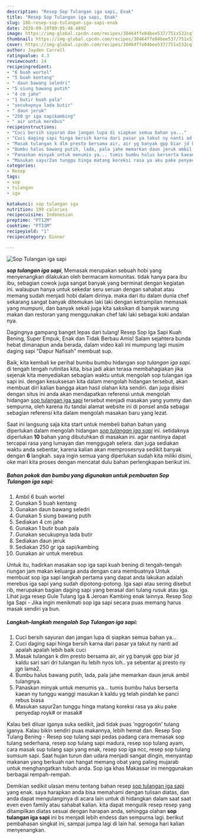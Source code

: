 ```yaml
---
description: "Resep Sop Tulangan iga sapi, Enak"
title: "Resep Sop Tulangan iga sapi, Enak"
slug: 186-resep-sop-tulangan-iga-sapi-enak
date: 2020-09-10T09:05:48.489Z
image: https://img-global.cpcdn.com/recipes/30464ffe04bee537/751x532cq70/sop-tulangan-iga-sapi-foto-resep-utama.jpg
thumbnail: https://img-global.cpcdn.com/recipes/30464ffe04bee537/751x532cq70/sop-tulangan-iga-sapi-foto-resep-utama.jpg
cover: https://img-global.cpcdn.com/recipes/30464ffe04bee537/751x532cq70/sop-tulangan-iga-sapi-foto-resep-utama.jpg
author: Jayden Carroll
ratingvalue: 4.3
reviewcount: 14
recipeingredient:
- "6 buah wortel"
- "5 buah kentang"
- " daun bawang seledri"
- "5 siung bawang putih"
- "4 cm jahe"
- "1 butir buah pala"
- "secukupnya lada butir"
- " daun jeruk"
- "250 gr iga sapikambing"
- " air untuk merebus"
recipeinstructions:
- "Cuci bersih sayuran dan jangan lupa di siapkan semua bahan ya..."
- "Cuci daging sapi hinga bersih karna dari pasar ya takut ny nanti ad apalah apalah lebih baik cuci"
- "Masak tulangan k dlm presto bersama air, air yg banyak gpp biar jd kaldu sari sari dri tulangan itu lebih nyos loh.. ya sebentar aj presto ny jgn lama2."
- "Bumbu halus bawang putih, lada, pala jahe memarkan daun jeruk ambil tulangnya."
- "Panaskan minyak untuk menumis ya... tumis bumbu halus berserta kaean ny tunggu wanggi masukan k kaldu yg telah pindah ke panci rebus biasa"
- "Masukan sayur2an tunggu hinga matang koreksi rasa ya aku pake penyedap royk# or masak#"
categories:
- Resep
tags:
- sop
- tulangan
- iga

katakunci: sop tulangan iga 
nutrition: 199 calories
recipecuisine: Indonesian
preptime: "PT12M"
cooktime: "PT33M"
recipeyield: "1"
recipecategory: Dinner

---
```



![Sop Tulangan iga sapi](https://img-global.cpcdn.com/recipes/30464ffe04bee537/751x532cq70/sop-tulangan-iga-sapi-foto-resep-utama.jpg)

<b><i>sop tulangan iga sapi</i></b>, Memasak merupakan sebuah hobi yang menyenangkan dilakukan oleh bermacam komunitas. tidak hanya para ibu ibu, sebagian cowok juga sangat banyak yang berminat dengan kegiatan ini. walaupun hanya untuk sekedar seru seruan dengan sahabat atau memang sudah menjadi hobi dalam dirinya. maka dari itu dalam dunia chef sekarang sangat banyak ditemukan laki laki dengan ketrampilan memasak yang mumpuni, dan banyak sekali juga kita saksikan di banyak warung makan dan restoran yang menggunakan chef laki laki sebagai koki andalan nya.

Dagingnya gampang banget lepas dari tulang! Resep Sop Iga Sapi Kuah Bening, Super Empuk, Enak dan Tidak Berbau Amis! Salam sejahtera bunda hebat dimanapun anda berada, dalam video kali ini mumpung lagi musim daging sapi &#34;Dapur Nafisah&#34; membuat sup.

Baik, kita kembali ke perihal bumbu bumbu hidangan <i>sop tulangan iga sapi</i>. di tengah tengah rutinitas kita, bisa jadi akan terasa membahagiakan jika sejenak kita menyediakan sebagian waktu untuk mengolah sop tulangan iga sapi ini. dengan kesuksesan kita dalam mengolah hidangan tersebut, akan membuat diri kalian bangga akan hasil olahan kita sendiri. dan juga disini dengan situs ini anda akan mendapatkan referensi untuk mengolah hidangan <u>sop tulangan iga sapi</u> tersebut menjadi masakan yang yummy dan sempurna, oleh karena itu tandai alamat website ini di ponsel anda sebagai sebagian referensi kita dalam mengolah masakan baru yang lezat.


Saat ini langsung saja kita start untuk membeli bahan bahan yang diperlukan dalam mengolah hidangan <u><i>sop tulangan iga sapi</i></u> ini. setidaknya diperlukan <b>10</b> bahan yang dibutuhkan di masakan ini. agar nantinya dapat tercapai rasa yang lumayan dan menggugah selera. dan juga sediakan waktu anda sebentar, karena kalian akan memprosesnya sedikit banyak dengan <b>6</b> langkah. saya ingin semua yang diperlukan sudah kita miliki disini, oke mari kita proses dengan mencatat dulu bahan perlengkapan berikut ini.

<!--inarticleads1-->

##### Bahan pokok dan bumbu yang digunakan untuk pembuatan Sop Tulangan iga sapi:

1. Ambil 6 buah wortel
1. Gunakan 5 buah kentang
1. Gunakan  daun bawang seledri
1. Gunakan 5 siung bawang putih
1. Sediakan 4 cm jahe
1. Gunakan 1 butir buah pala
1. Gunakan secukupnya lada butir
1. Sediakan  daun jeruk
1. Sediakan 250 gr iga sapi/kambing
1. Gunakan  air untuk merebus


Untuk itu, hadirkan masakan sop iga sapi kuah bening di tengah-tengah riungan jam makan keluarga anda dengan cara membuatnya Untuk membuat sop iga sapi langkah pertama yang dapat anda lakukan adalah merebus iga sapi yang sudah dipotong-potong. Iga sapi atau sering disebut rib, merupakan bagian daging sapi yang berasal dari tulang rusuk atau iga. Lihat juga resep Gule Tulang Iga &amp; Jeroan Kambing enak lainnya. Resep Sop Iga Sapi - Jika ingin menikmati sop iga sapi secara puas memang harus masak sendiri ya bun. 

<!--inarticleads2-->

##### Langkah-langkah mengolah Sop Tulangan iga sapi:

1. Cuci bersih sayuran dan jangan lupa di siapkan semua bahan ya...
1. Cuci daging sapi hinga bersih karna dari pasar ya takut ny nanti ad apalah apalah lebih baik cuci
1. Masak tulangan k dlm presto bersama air, air yg banyak gpp biar jd kaldu sari sari dri tulangan itu lebih nyos loh.. ya sebentar aj presto ny jgn lama2.
1. Bumbu halus bawang putih, lada, pala jahe memarkan daun jeruk ambil tulangnya.
1. Panaskan minyak untuk menumis ya... tumis bumbu halus berserta kaean ny tunggu wanggi masukan k kaldu yg telah pindah ke panci rebus biasa
1. Masukan sayur2an tunggu hinga matang koreksi rasa ya aku pake penyedap royk# or masak#


Kalau beli diluar iganya suka sedikit, jadi tidak puas &#39;nggrogotin&#39; tulang iganya. Kalau bikin sendiri puas makannya, lebih hemat dan. Resep Sop Tulang Bening - Resep sop tulang sapi pedas padang cara memasak sop tulang sederhana, resep sop tulang sapi madura, resep sop tulang ayam, cara masak sup tulang sapi yang enak, resep sop iga ncc, resep sop tulang sumsum sapi. Saat hujan turun dan udara menjadi sangat dingin, menyantap makanan yang berkuah nan hangat memang obat yang paling mujarab untuk menghangatkan tubuh anda. Sop iga khas Makassar ini menggunakan berbagai rempah-rempah. 

Demikian sedikit ulasan menu tentang bahan resep <u>sop tulangan iga sapi</u> yang enak. saya harapkan anda bisa memahami dengan tulisan diatas, dan anda dapat mengulanginya di acara lain untuk di hidangkan dalam saat saat even even family atau sahabat kalian. kita dapat mengulik resep resep yang ditampilkan diatas sesuai dengan harapan anda, sehingga olahan <b>sop tulangan iga sapi</b> ini bs menjadi lebih endess dan sempurna lagi. berikut pembahasan singkat ini, sampai jumpa lagi di lain hal. semoga hari kalian menyenangkan.
